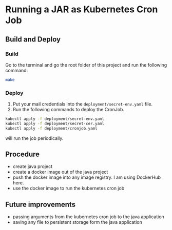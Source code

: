 # Running a JAR as Kubernetes Cron Job

## Build and Deploy

### Build

Go to the terminal and go the root folder of this project and run the following command:

```bash
make
```

### Deploy
1. Put your mail credentials into the `deployment/secret-env.yaml` file.
2. Run the following commands to deploy the CronJob.
```bash
kubectl apply -f deployment/secret-env.yaml
kubectl apply -f deployment/secret-cer.yaml
kubectl apply -f deployment/cronjob.yaml
```

will run the job periodically.


## Procedure
- create java project
- create a docker image out of the java project 
- push the docker image into any image registry. I am using DockerHub here. 
- use the docker image to run the kubernetes cron job


## Future improvements
- passing arguments from the kubernetes cron job to the java application
- saving any file to persistent storage form the java application 
